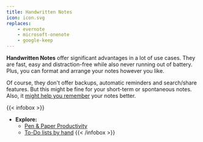 ```yaml
---
title: Handwritten Notes
icon: icon.svg
replaces:
    - evernote
    - microsoft-onenote
    - google-keep
---
```


**Handwritten Notes** offer significant advantages in a lot of use cases.
They are fast, easy and distraction-free while also never running out of battery.
Plus, you can format and arrange your notes however you like.

Of course, they don't offer backups, automatic reminders and search/share features.
But this might be fine for your short-term or spontaneous notes.
Also, it [might help you remember][pen-vs-keyboard] your notes better.

{{< infobox >}}
- **Explore:**
    - [Pen & Paper Productivity](https://doist.com/blog/pen-and-paper-productivity/)
    - [To-Do lists by hand](https://www.hongkiat.com/blog/to-do-lists-by-hand/)
{{< /infobox >}}

[pen-vs-keyboard]: https://journals.sagepub.com/doi/abs/10.1177/0956797614524581